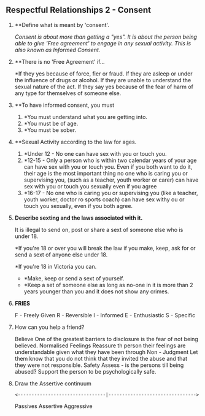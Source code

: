 ## Respectful Relationships 2 - Consent

1. **Define what is meant by 'consent'.

	*Consent is about more than getting a "yes". It is about the person being able to give 'Free agreement' to engage in any sexual activity. This is also known as Informed Consent.*
2. **There is no 'Free Agreement' if...
	
	*If they yes because of force, fier or fraud.
	If they are asleep or under the influence of drugs or alcohol.
	If they are unable to understand the sexual nature of the act.
	If they say yes because of the fear of harm of any type for themselves of someone else.

3. **To have informed consent, you must

	1.  *You must understand what you are getting into.
	2. *You must be of age.
	3. *You must be sober.

4. **Sexual Activity according to the law for ages.

	1. *Under 12 - No one can have sex with you or touch you.
	2. *12-15 - Only a person who is within two calendar years of your age can have sex with you or touch you. Even if you both want to do it, their age is the most important thing no one who is caring you or supervising you, (such as a teacher, youth worker or carer) can have sex with you or touch you sexually even if you agree
	3. *16-17 - No one who is caring you or supervising you (like a teacher, youth worker, doctor ro sports coach) can have sex withy ou or touch you sexually, even if you both agree. 

5. **Describe sexting and the laws associated with it.**
	
	It is illegal to send on, post or share a sext of someone else who is under 18.
	
	*If you're 18 or over you will break the law if you make, keep, ask for or send a sext of anyone else under 18.
	
	*If you're 18 in Victoria you can.
	- *Make, keep or send a sext of yourself.
	- *Keep a set of someone else as long as no-one in it is more than 2 years younger than you and it does not show any crimes.
6. **FRIES**

	F - Freely Given
	R - Reversible
	I - Informed
	E - Enthusiastic
	S - Specific

7. How can you help a friend?

	Believe
		One of the greatest barriers to disclosure is the fear of not being believed.
	Normalised Feelings
		Reassure th person their feelings are understandable given what they have been through
	Non - Judgment
		Let them know that you do not think that they invited the abuse and that they were not responsible.
	Safety
		Assess - is the persons till being abused?
		Support the person to be psychologically safe.

8. Draw the Assertive continuum

	   <--------------------------------|-------------------------------->
	Passives                                              Assertive                                            Aggressive

